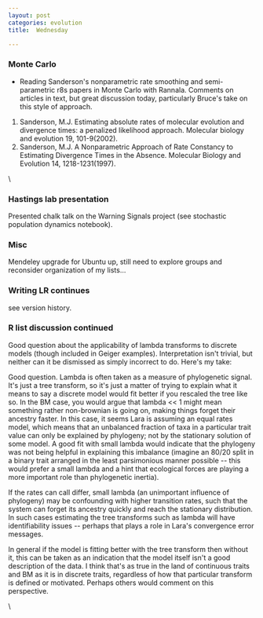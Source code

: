 ```yaml
---
layout: post
categories: evolution
title:  Wednesday

---
```







### Monte Carlo

-   Reading Sanderson's nonparametric rate smoothing and semi-parametric
    r8s papers in Monte Carlo with Rannala. Comments on articles in
    text, but great discussion today, particularly Bruce's take on this
    style of approach.

1.  Sanderson, M.J. Estimating absolute rates of molecular evolution and
    divergence times: a penalized likelihood approach. Molecular biology
    and evolution 19, 101-9(2002).
2.  Sanderson, M.J. A Nonparametric Approach of Rate Constancy to
    Estimating Divergence Times in the Absence. Molecular Biology and
    Evolution 14, 1218-1231(1997).

\

### Hastings lab presentation

Presented chalk talk on the Warning Signals project (see stochastic
population dynamics notebook).

### Misc

Mendeley upgrade for Ubuntu up, still need to explore groups and
reconsider organization of my lists...

### Writing LR continues

see version history.

### R list discussion continued

Good question about the applicability of lambda transforms to discrete
models (though included in Geiger examples). Interpretation isn't
trivial, but neither can it be dismissed as simply incorrect to do.
Here's my take:

Good question. Lambda is often taken as a measure of phylogenetic
signal. It's just a tree transform, so it's just a matter of trying to
explain what it means to say a discrete model would fit better if you
rescaled the tree like so. In the BM case, you would argue that lambda
<< 1 might mean something rather non-brownian is going on, making things
forget their ancestry faster. In this case, it seems Lara is assuming an
equal rates model, which means that an unbalanced fraction of taxa in a
particular trait value can only be explained by phylogeny; not by the
stationary solution of some model. A good fit with small lambda would
indicate that the phylogeny was not being helpful in explaining this
imbalance (imagine an 80/20 split in a binary trait arranged in the
least parsimonious manner possible -- this would prefer a small lambda
and a hint that ecological forces are playing a more important role than
phylogenetic inertia).

If the rates can call differ, small lambda (an unimportant influence of
phylogeny) may be confounding with higher transition rates, such that
the system can forget its ancestry quickly and reach the stationary
distribution. In such cases estimating the tree transforms such as
lambda will have identifiability issues -- perhaps that plays a role in
Lara's convergence error messages.

In general if the model is fitting better with the tree transform then
without it, this can be taken as an indication that the model itself
isn't a good description of the data. I think that's as true in the land
of continuous traits and BM as it is in discrete traits, regardless of
how that particular transform is defined or motivated. Perhaps others
would comment on this perspective.

\

